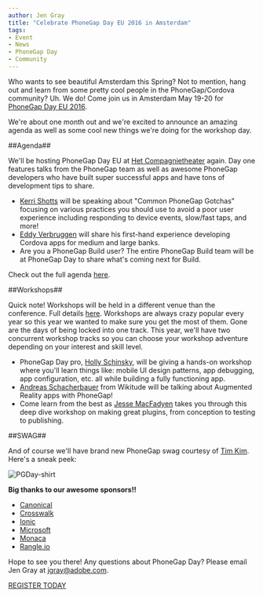 ```yaml
---
author: Jen Gray
title: "Celebrate PhoneGap Day EU 2016 in Amsterdam"
tags:
- Event
- News
- PhoneGap Day
- Community
---
```


Who wants to see beautiful Amsterdam this Spring? Not to mention, hang out and learn from some pretty cool people in the PhoneGap/Cordova community? Uh. We do! Come join us in Amsterdam May 19-20 for [PhoneGap Day EU 2016](http://pgday.phonegap.com/eu2016/).

We're about one month out and we're excited to announce an amazing agenda as well as some cool new things we're doing for the workshop day.

##Agenda##

We'll be hosting PhoneGap Day EU at [Het Compagnietheater](http://www.compagnietheater.nl/compagnietheater.html) again. Day one features talks from the PhoneGap team as well as awesome PhoneGap developers who have built super successful apps and have tons of development tips to share.

- [Kerri Shotts](http://pgday.phonegap.com/eu2016/speaker/kerrishotts/) will be speaking about "Common PhoneGap Gotchas" focusing on various practices you should use to avoid a poor user experience including responding to device events, slow/fast taps, and more!
- [Eddy Verbruggen](http://pgday.phonegap.com/eu2016/speaker/eddyverbruggen/) will share his first-hand experience developing Cordova apps for medium and large banks.
- Are you a PhoneGap Build user? The entire PhoneGap Build team will be at PhoneGap Day to share what's coming next for Build.

Check out the full agenda [here](http://pgday.phonegap.com/eu2016/).

##Workshops##

Quick note! Workshops will be held in a different venue than the conference. Full details [here](http://pgday.phonegap.com/eu2016/). Workshops are always crazy popular every year so this year we wanted to make sure you get the most of them. Gone are the days of being locked into one track. This year, we'll have two concurrent workshop tracks so you can choose your workshop adventure depending on your interest and skill level.

- PhoneGap Day pro, [Holly Schinsky](http://pgday.phonegap.com/eu2016/speaker/hollyschinsky), will be giving a hands-on workshop where you'll learn things like: mobile UI design patterns, app debugging, app configuration, etc. all while building a fully functioning app.
- [Andreas Schacherbauer](http://pgday.phonegap.com/eu2016/speaker/andreasschacherbauer) from Wikitude will be talking about Augmented Reality apps with PhoneGap!
- Come learn from the best as [Jesse MacFadyen](http://pgday.phonegap.com/eu2016/speaker/purplecabbage) takes you through this deep dive workshop on making great plugins, from conception to testing to publishing.

##SWAG##

And of course we'll have brand new PhoneGap swag courtesy of [Tim Kim](https://twitter.com/timkim). Here's a sneak peek:

![PGDay-shirt](/blog/uploads/2016-03/samurai_swag.png)

**Big thanks to our awesome sponsors!!**

- [Canonical](http://www.canonical.com/)
- [Crosswalk](https://crosswalk-project.org/)
- [Ionic](http://ionic.io/)
- [Microsoft](https://www.microsoft.com)
- [Monaca](https://monaca.io/)
- [Rangle.io](http://rangle.io/)

Hope to see you there! Any questions about PhoneGap Day? Please email Jen Gray at jgray@adobe.com.

[REGISTER TODAY](http://pgday.phonegap.com/eu2016/)
